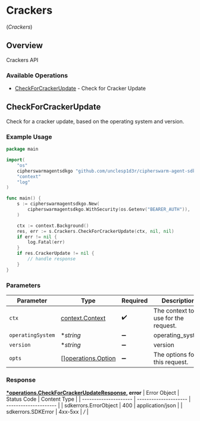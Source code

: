 # Crackers
(*Crackers*)

## Overview

Crackers API

### Available Operations

* [CheckForCrackerUpdate](#checkforcrackerupdate) - Check for Cracker Update

## CheckForCrackerUpdate

Check for a cracker update, based on the operating system and version.

### Example Usage

```go
package main

import(
	"os"
	cipherswarmagentsdkgo "github.com/unclesp1d3r/cipherswarm-agent-sdk-go"
	"context"
	"log"
)

func main() {
    s := cipherswarmagentsdkgo.New(
        cipherswarmagentsdkgo.WithSecurity(os.Getenv("BEARER_AUTH")),
    )

    ctx := context.Background()
    res, err := s.Crackers.CheckForCrackerUpdate(ctx, nil, nil)
    if err != nil {
        log.Fatal(err)
    }
    if res.CrackerUpdate != nil {
        // handle response
    }
}
```

### Parameters

| Parameter                                                | Type                                                     | Required                                                 | Description                                              |
| -------------------------------------------------------- | -------------------------------------------------------- | -------------------------------------------------------- | -------------------------------------------------------- |
| `ctx`                                                    | [context.Context](https://pkg.go.dev/context#Context)    | :heavy_check_mark:                                       | The context to use for the request.                      |
| `operatingSystem`                                        | **string*                                                | :heavy_minus_sign:                                       | operating_system                                         |
| `version`                                                | **string*                                                | :heavy_minus_sign:                                       | version                                                  |
| `opts`                                                   | [][operations.Option](../../models/operations/option.md) | :heavy_minus_sign:                                       | The options for this request.                            |


### Response

**[*operations.CheckForCrackerUpdateResponse](../../models/operations/checkforcrackerupdateresponse.md), error**
| Error Object          | Status Code           | Content Type          |
| --------------------- | --------------------- | --------------------- |
| sdkerrors.ErrorObject | 400                   | application/json      |
| sdkerrors.SDKError    | 4xx-5xx               | */*                   |
